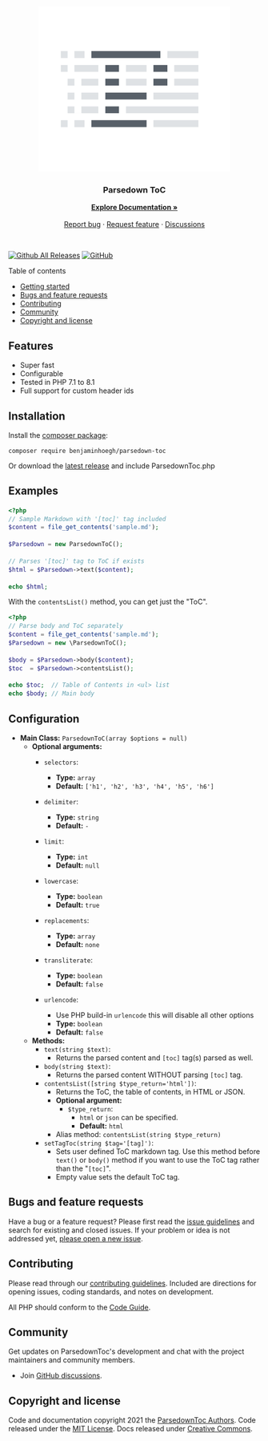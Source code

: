 <p align="center">
  <a href="https://github.com/BenjaminHoegh/ParsedownToc">
    <img alt="ParsedownToc" src="https://github.com/BenjaminHoegh/ParsedownToc/blob/master/.github/ParsedownToc.png" height="330" />
  </a>

  <h3 align="center">Parsedown ToC</h3>

  <p align="center">
    <a href="https://benjaminhoegh.github.io/ParsedownToc/configurations"><strong>Explore Documentation »</strong></a>
    <br>
    <br>
    <a href="https://github.com/BenjaminHoegh/ParsedownToc/issues/new?template=bug_report.md">Report bug</a>
    ·
    <a href="https://github.com/BenjaminHoegh/ParsedownToc/issues/new?template=feature_request.md&labels=feature">Request feature</a>
    ·
    <a href="https://github.com/BenjaminHoegh/ParsedownToc/discussions">Discussions</a>
  </p>

</p>

<br>

[![Github All Releases](https://img.shields.io/github/release/BenjaminHoegh/ParsedownToc.svg?style=flat-square)](https://github.com/BenjaminHoegh/ParsedownToc/releases) [![GitHub](https://img.shields.io/github/license/BenjaminHoegh/ParsedownToc?style=flat-square)](https://github.com/BenjaminHoegh/ParsedownToc/blob/main/LICENSE.md)

Table of contents

- [Getting started](#getting-started)
- [Bugs and feature requests](#bugs-and-feature-requests)
- [Contributing](#contributing)
- [Community](#community)
- [Copyright and license](#copyright-and-license)

## Features
- Super fast
- Configurable
- Tested in PHP 7.1 to 8.1
- Full support for custom header ids

## Installation

Install the [composer package](https://packagist.org/packages/benjaminhoegh/parsedown-toc):

```shell
composer require benjaminhoegh/parsedown-toc
```

Or download the [latest release](https://github.com/BenjaminHoegh/parsedownToc/releases/latest) and include ParsedownToc.php

## Examples

<!-- TODO: Update examples -->

```php
<?php
// Sample Markdown with '[toc]' tag included
$content = file_get_contents('sample.md');

$Parsedown = new ParsedownToC();

// Parses '[toc]' tag to ToC if exists
$html = $Parsedown->text($content);

echo $html;
```

With the `contentsList()` method, you can get just the "ToC".

```php
<?php
// Parse body and ToC separately
$content = file_get_contents('sample.md');
$Parsedown = new \ParsedownToC();

$body = $Parsedown->body($content);
$toc  = $Parsedown->contentsList();

echo $toc;  // Table of Contents in <ul> list
echo $body; // Main body
```

## Configuration

- **Main Class:** `ParsedownToC(array $options = null)`
  - **Optional arguments:**
    - `selectors`:
      
      - **Type:** `array`
      - **Default:** `['h1', 'h2', 'h3', 'h4', 'h5', 'h6']`
    
    - `delimiter`:
      
      - **Type:** `string`
      - **Default:** `-`
    
    - `limit`:
      
      - **Type:** `int`
      - **Default:** `null`
    
    - `lowercase`:
      
      - **Type:** `boolean`
      - **Default:** `true`
    
    - `replacements`:
      
      - **Type:** `array`
      - **Default:** `none`
    
    - `transliterate`:
      
      - **Type:** `boolean`
      - **Default:** `false`
    
    - `urlencode`:
      
      - Use PHP build-in `urlencode` this will disable all other options
      - **Type:** `boolean`
      - **Default:** `false`
  - **Methods:**
    - `text(string $text)`:
      - Returns the parsed content and `[toc]` tag(s) parsed as well.
    - `body(string $text)`:
      - Returns the parsed content WITHOUT parsing `[toc]` tag.
    - `contentsList([string $type_return='html'])`:
      - Returns the ToC, the table of contents, in HTML or JSON.
      - **Optional argument:**
        - `$type_return`:
          - `html` or `json` can be specified.
          - **Default:** `html`
      - Alias method: `contentsList(string $type_return)`
    - `setTagToc(string $tag='[tag]')`:
      - Sets user defined ToC markdown tag. Use this method before `text()` or `body()` method if you want to use the ToC tag rather than the "`[toc]`".
      - Empty value sets the default ToC tag.

## Bugs and feature requests

Have a bug or a feature request? Please first read the [issue guidelines](https://github.com/BenjaminHoegh/ParsedownToc/blob/main/.github/CONTRIBUTING.md#using-the-issue-tracker) and search for existing and closed issues. If your problem or idea is not addressed yet, [please open a new issue](https://github.com/BenjaminHoegh/ParsedownToc/issues/new/choose).

## Contributing

Please read through our [contributing guidelines](https://github.com/BenjaminHoegh/ParsedownToc/blob/main/.github/CONTRIBUTING.md). Included are directions for opening issues, coding standards, and notes on development.

All PHP should conform to the [Code Guide](https://www.php-fig.org/psr/psr-12/).

## Community

Get updates on ParsedownToc's development and chat with the project maintainers and community members.

- Join [GitHub discussions](https://github.com/BenjaminHoegh/ParsedownToc/discussions).

## Copyright and license

Code and documentation copyright 2021 the [ParsedownToc Authors](https://github.com/BenjaminHoegh/ParsedownToc/graphs/contributors). Code released under the [MIT License](https://github.com/BenjaminHoegh/ParsedownToc/blob/main/LICENSE.md). Docs released under [Creative Commons](https://github.com/BenjaminHoegh/ParsedownToc/blob/main/docs/LICENSE.md).
